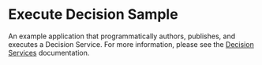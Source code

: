 Execute Decision Sample
====

An example application that programmatically authors, publishes, and executes a Decision Service. For more information, please see the [Decision Services](../../Authoring%Samples/Decisions) documentation.
